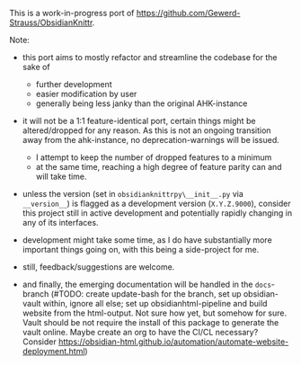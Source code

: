 This is a work-in-progress port of <https://github.com/Gewerd-Strauss/ObsidianKnittr>.

Note:

- this port aims to mostly refactor and streamline the codebase for the sake of
  - further development
  - easier modification by user
  - generally being less janky than the original AHK-instance

- it will not be a 1:1 feature-identical port, certain things might be altered/dropped for any reason. As this is not an ongoing transition away from the ahk-instance, no deprecation-warnings will be issued.
  - I attempt to keep the number of dropped features to a minimum
  - at the same time, reaching a high degree of feature parity can and will take time.
- unless the version (set in `obsidianknittrpy\__init__.py` via `__version__`) is flagged as a development version (`X.Y.Z.9000`), consider this project still in active development and potentially rapidly changing in any of its interfaces.
- development might take some time, as I do have substantially more important things going on, with this being a side-project for me.
- still, feedback/suggestions are welcome.

- and finally, the emerging documentation will be handled in the `docs`-branch (#TODO: create update-bash for the branch, set up obsidian-vault within, ignore all else; set up obsidianhtml-pipeline and build website from the html-output. Not sure how yet, but somehow for sure. Vault should be not require the install of this package to generate the vault online. Maybe create an org to have the CI/CL necessary? Consider <https://obsidian-html.github.io/automation/automate-website-deployment.html>)
